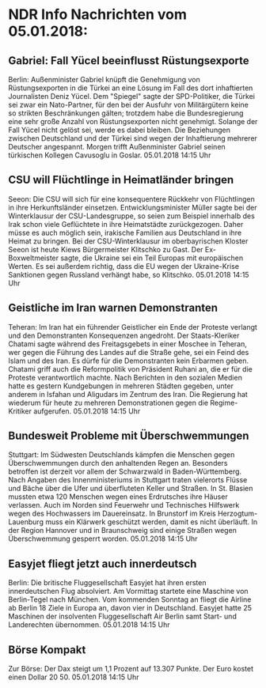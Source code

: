# NDR Info Nachrichten vom 05.01.2018:


## Gabriel: Fall Yücel beeinflusst Rüstungsexporte
Berlin: 	Außenminister Gabriel knüpft die Genehmigung von Rüstungsexporten in die Türkei an eine Lösung im Fall des dort inhaftierten Journalisten Deniz Yücel. Dem "Spiegel" sagte der SPD-Politiker, die Türkei sei zwar ein Nato-Partner, für den bei der Ausfuhr von Militärgütern keine so strikten Beschränkungen gälten; trotzdem habe die Bundesregierung eine sehr große Anzahl von Rüstungsexporten nicht genehmigt. Solange der Fall Yücel nicht gelöst sei, werde es dabei bleiben. Die Beziehungen zwischen Deutschland und der Türkei sind wegen der Inhaftierung mehrerer Deutscher angespannt. Morgen trifft Außenminister Gabriel seinen türkischen Kollegen Cavusoglu in Goslar. 05.01.2018 14:15 Uhr 

## CSU will Flüchtlinge in Heimatländer bringen
Seeon:	Die CSU will sich für eine konsequentere Rückkehr von Flüchtlingen in ihre Herkunftsländer einsetzen. Entwicklungsminister Müller sagte bei der Winterklausur der CSU-Landesgruppe, so seien zum Beispiel innerhalb des Irak schon viele Geflüchtete in ihre Heimatstädte zurückgezogen. Daher müsse es auch möglich sein, irakische Familien aus Deutschland in ihre Heimat zu bringen. Bei der CSU-Winterklausur im oberbayrischen Kloster Seeon ist heute Kiews Bürgermeister Klitschko zu Gast. Der Ex-Boxweltmeister sagte, die Ukraine sei ein Teil Europas mit europäischen Werten. Es sei außerdem richtig, dass die EU wegen der Ukraine-Krise Sanktionen gegen Russland verhängt habe, so Klitschko. 05.01.2018 14:15 Uhr 

## Geistliche im Iran warnen Demonstranten
Teheran: Im Iran hat ein führender Geistlicher ein Ende der Proteste verlangt und den Demonstranten Konsequenzen angedroht. Der Staats-Kleriker Chatami sagte während des Freitagsgebets in einer Moschee in Teheran, wer gegen die Führung des Landes auf die Straße gehe, sei ein Feind des Islam und des Iran. Es dürfe für die Demonstranten kein Erbarmen geben. Chatami griff auch die Reformpolitik von Präsident Ruhani an, die er für die Proteste verantwortlich machte. Nach Berichten in den sozialen Medien hatte es gestern Kundgebungen in mehreren Städten gegeben, unter anderem in Isfahan und Aligudars im Zentrum des Iran. Die Regierung hat wiederum für heute zu mehreren Demonstrationen gegen die Regime-Kritiker aufgerufen. 05.01.2018 14:15 Uhr 

## Bundesweit Probleme mit Überschwemmungen
Stuttgart: Im Südwesten Deutschlands kämpfen die Menschen gegen Überschwemmungen durch den anhaltenden Regen an. Besonders betroffen ist derzeit vor allem der Schwarzwald in Baden-Württemberg. Nach Angaben des Innenministeriums in Stuttgart traten vielerorts Flüsse und Bäche über die Ufer und überfluteten Keller und Straßen. In St. Blasien mussten etwa 120 Menschen wegen eines Erdrutsches ihre Häuser verlassen. Auch im Norden sind Feuerwehr und Technisches Hilfswerk wegen des Hochwassers im Dauereinsatz. In Brunstorf im Kreis Herzogtum-Lauenburg muss ein Klärwerk geschützt werden, damit es nicht überläuft. In der Region Hannover und in Braunschweig sind einige Straßen wegen Überschwemmung gesperrt worden. 05.01.2018 14:15 Uhr 

## Easyjet fliegt jetzt auch innerdeutsch
Berlin: Die britische Fluggesellschaft Easyjet hat ihren ersten innerdeutschen Flug absolviert. Am Vormittag startete eine Maschine von Berlin-Tegel nach München. Vom kommenden Sonntag an fliegt die Airline ab Berlin 18 Ziele in Europa an, davon vier in Deutschland. Easyjet hatte 25 Maschinen der insolventen Fluggesellschaft Air Berlin samt Start- und Landerechten übernommen. 05.01.2018 14:15 Uhr 

## Börse Kompakt
Zur Börse: Der Dax steigt um 1,1 Prozent auf 13.307 Punkte. Der Euro kostet einen Dollar 20 50. 05.01.2018 14:15 Uhr 
